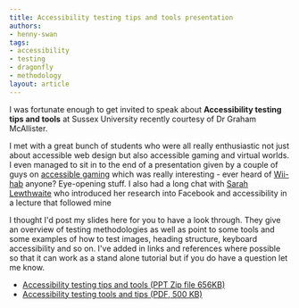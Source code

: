 ```yaml
---
title: Accessibility testing tips and tools presentation
authors:
- henny-swan
tags:
- accessibility
- testing
- dragonfly
- methodology
layout: article
---
```

<p>I was fortunate enough to get invited to speak about <strong>Accessibility testing tips and tools</strong> at Sussex University recently courtesy of Dr Graham McAllister.</p>

<p>I met with a great bunch of students who were all really enthusiastic not just about accessible web design but also accessible gaming and virtual worlds. I even managed to sit in to the end of a presentation given by a couple of guys on <a href="http://edwardanstead.wordpress.com/2008/12/07/hccs-advanced-topics-week-8/">accessible gaming</a> which was really interesting - ever heard of <a href="http://edition.cnn.com/2008/TECH/02/08/wiihabilitation.ap/index.html">Wii-hab</a> anyone? Eye-opening stuff. I also had a long chat with <a href="http://sarahlewthwaite.typepad.com/">Sarah Lewthwaite</a> who introduced her research into Facebook and accessibility in a lecture that followed mine</p>

<p>I thought I&#39;d post my slides here for you to have a look through. They give an overview of testing methodologies as well as point to some tools and some examples of how to test images, heading structure, keyboard accessibility and so on. I&#39;ve added in links and references where possible so that it can work as a stand alone tutorial but if you do have a question let me know.</p>

<ul>
<li><a href="http://files.myopera.com/iheni/blog/TestingAccessibility.ppt.zip">Accessibility testing tips and tools (PPT Zip file 656KB)</a></li>
<li><a href="http://files.myopera.com/iheni/blog/TestingAccessibility.pdf.zip">Accessibility testing tools and tips (PDF, 500 KB)</a></li></ul>

